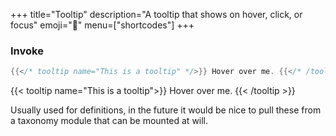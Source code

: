 +++
title="Tooltip"
description="A tooltip that shows on hover, click, or focus"
emoji="🧶"
menu=["shortcodes"]
+++

### Invoke

```go
{{</* tooltip name="This is a tooltip" */>}} Hover over me. {{</* /tooltip */>}}
```

{{< tooltip name="This is a tooltip">}} Hover over me. {{< /tooltip >}}

Usually used for definitions, in the future it would be nice to pull these from a taxonomy module that can be mounted at will.
